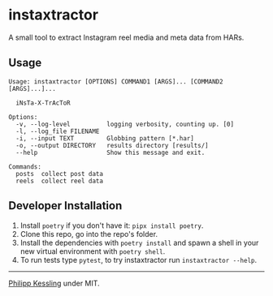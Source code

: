 # instaxtractor

A small tool to extract Instagram reel media and meta data from HARs.

## Usage

```
Usage: instaxtractor [OPTIONS] COMMAND1 [ARGS]... [COMMAND2 [ARGS]...]...

  iNsTa-X-TrAcToR

Options:
  -v, --log-level          logging verbosity, counting up. [0]
  -l, --log_file FILENAME
  -i, --input TEXT         Globbing pattern [*.har]
  -o, --output DIRECTORY   results directory [results/]
  --help                   Show this message and exit.

Commands:
  posts  collect post data
  reels  collect reel data
```

## Developer Installation

1. Install `poetry` if you don't have it: `pipx install poetry`.
2. Clone this repo, go into the repo's folder.
3. Install the dependencies with `poetry install` and spawn a shell in your new virtual environment with `poetry shell`.
3. To run tests type `pytest`, to try instaxtractor run `instaxtractor --help`.

---

[Philipp Kessling](mailto:p.kessling@leibniz-hbi.de) under MIT.
